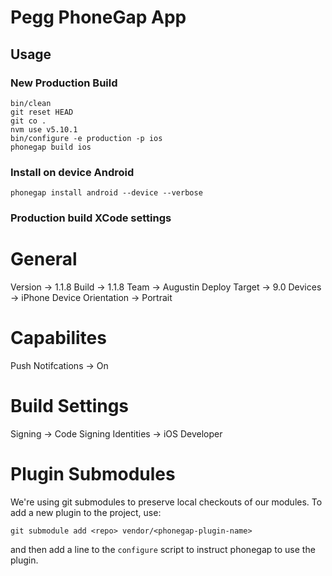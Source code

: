 # Pegg PhoneGap App

## Usage

### New Production Build

```
bin/clean
git reset HEAD
git co .
nvm use v5.10.1
bin/configure -e production -p ios
phonegap build ios
```

### Install on device Android
```
phonegap install android --device --verbose
```

### Production build XCode settings

# General
Version -> 1.1.8
Build -> 1.1.8
Team -> Augustin
Deploy Target -> 9.0
Devices -> iPhone
Device Orientation -> Portrait

# Capabilites
Push Notifcations -> On

# Build Settings
Signing -> Code Signing Identities -> iOS Developer


# Plugin Submodules
We're using git submodules to preserve local checkouts of our modules. To add a new plugin to the project, use:

    git submodule add <repo> vendor/<phonegap-plugin-name>

and then add a line to the `configure` script to instruct phonegap to use the plugin.
